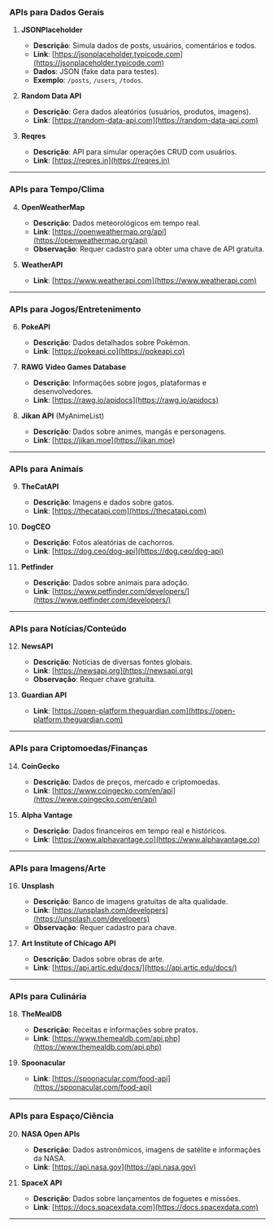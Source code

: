 ### **APIs para Dados Gerais**  
1. **JSONPlaceholder**  
   - **Descrição**: Simula dados de posts, usuários, comentários e todos.  
   - **Link**: [https://jsonplaceholder.typicode.com](https://jsonplaceholder.typicode.com)  
   - **Dados**: JSON (fake data para testes).  
   - **Exemplo**: `/posts`, `/users`, `/todos`.  

2. **Random Data API**  
   - **Descrição**: Gera dados aleatórios (usuários, produtos, imagens).  
   - **Link**: [https://random-data-api.com](https://random-data-api.com)  

3. **Reqres**  
   - **Descrição**: API para simular operações CRUD com usuários.  
   - **Link**: [https://reqres.in](https://reqres.in)  

---

### **APIs para Tempo/Clima**  
4. **OpenWeatherMap**  
   - **Descrição**: Dados meteorológicos em tempo real.  
   - **Link**: [https://openweathermap.org/api](https://openweathermap.org/api)  
   - **Observação**: Requer cadastro para obter uma chave de API gratuita.  

5. **WeatherAPI**  
   - **Link**: [https://www.weatherapi.com](https://www.weatherapi.com)  

---

### **APIs para Jogos/Entretenimento**  
6. **PokeAPI**  
   - **Descrição**: Dados detalhados sobre Pokémon.  
   - **Link**: [https://pokeapi.co](https://pokeapi.co)  

7. **RAWG Video Games Database**  
   - **Descrição**: Informações sobre jogos, plataformas e desenvolvedores.  
   - **Link**: [https://rawg.io/apidocs](https://rawg.io/apidocs)  

8. **Jikan API** (MyAnimeList)  
   - **Descrição**: Dados sobre animes, mangás e personagens.  
   - **Link**: [https://jikan.moe](https://jikan.moe)  

---

### **APIs para Animais**  
9. **TheCatAPI**  
   - **Descrição**: Imagens e dados sobre gatos.  
   - **Link**: [https://thecatapi.com](https://thecatapi.com)  

10. **DogCEO**  
    - **Descrição**: Fotos aleatórias de cachorros.  
    - **Link**: [https://dog.ceo/dog-api](https://dog.ceo/dog-api)  

11. **Petfinder**  
    - **Descrição**: Dados sobre animais para adoção.  
    - **Link**: [https://www.petfinder.com/developers/](https://www.petfinder.com/developers/)  

---

### **APIs para Notícias/Conteúdo**  
12. **NewsAPI**  
    - **Descrição**: Notícias de diversas fontes globais.  
    - **Link**: [https://newsapi.org](https://newsapi.org)  
    - **Observação**: Requer chave gratuita.  

13. **Guardian API**  
    - **Link**: [https://open-platform.theguardian.com](https://open-platform.theguardian.com)  

---

### **APIs para Criptomoedas/Finanças**  
14. **CoinGecko**  
    - **Descrição**: Dados de preços, mercado e criptomoedas.  
    - **Link**: [https://www.coingecko.com/en/api](https://www.coingecko.com/en/api)  

15. **Alpha Vantage**  
    - **Descrição**: Dados financeiros em tempo real e históricos.  
    - **Link**: [https://www.alphavantage.co](https://www.alphavantage.co)  

---

### **APIs para Imagens/Arte**  
16. **Unsplash**  
    - **Descrição**: Banco de imagens gratuitas de alta qualidade.  
    - **Link**: [https://unsplash.com/developers](https://unsplash.com/developers)  
    - **Observação**: Requer cadastro para chave.  

17. **Art Institute of Chicago API**  
    - **Descrição**: Dados sobre obras de arte.  
    - **Link**: [https://api.artic.edu/docs/](https://api.artic.edu/docs/)  

---

### **APIs para Culinária**  
18. **TheMealDB**  
    - **Descrição**: Receitas e informações sobre pratos.  
    - **Link**: [https://www.themealdb.com/api.php](https://www.themealdb.com/api.php)  

19. **Spoonacular**  
    - **Link**: [https://spoonacular.com/food-api](https://spoonacular.com/food-api)  

---

### **APIs para Espaço/Ciência**  
20. **NASA Open APIs**  
    - **Descrição**: Dados astronômicos, imagens de satélite e informações da NASA.  
    - **Link**: [https://api.nasa.gov](https://api.nasa.gov)  

21. **SpaceX API**  
    - **Descrição**: Dados sobre lançamentos de foguetes e missões.  
    - **Link**: [https://docs.spacexdata.com](https://docs.spacexdata.com)  

---
